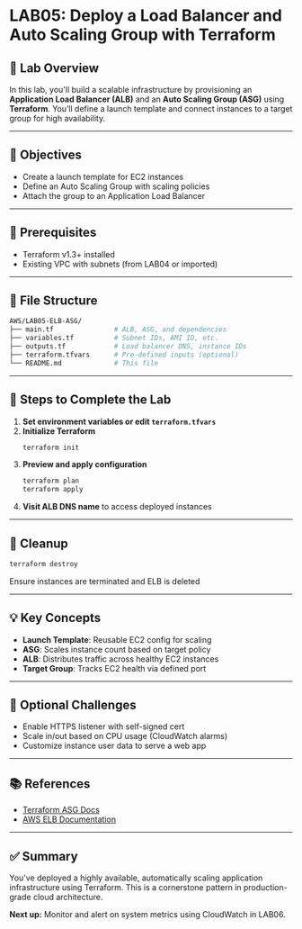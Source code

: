 # LAB05: Deploy a Load Balancer and Auto Scaling Group with Terraform

## 📝 Lab Overview

In this lab, you'll build a scalable infrastructure by provisioning an **Application Load Balancer (ALB)** and an **Auto Scaling Group (ASG)** using **Terraform**. You’ll define a launch template and connect instances to a target group for high availability.

---

## 🎯 Objectives

- Create a launch template for EC2 instances
- Define an Auto Scaling Group with scaling policies
- Attach the group to an Application Load Balancer

---

## 🧰 Prerequisites

- Terraform v1.3+ installed
- Existing VPC with subnets (from LAB04 or imported)

---

## 📁 File Structure

```bash
AWS/LAB05-ELB-ASG/
├── main.tf               # ALB, ASG, and dependencies
├── variables.tf          # Subnet IDs, AMI ID, etc.
├── outputs.tf            # Load balancer DNS, instance IDs
├── terraform.tfvars      # Pre-defined inputs (optional)
└── README.md             # This file
```

---

## 🚀 Steps to Complete the Lab

1. **Set environment variables or edit `terraform.tfvars`**
2. **Initialize Terraform**
   ```bash
   terraform init
   ```
3. **Preview and apply configuration**
   ```bash
   terraform plan
   terraform apply
   ```
4. **Visit ALB DNS name** to access deployed instances

---

## 🧼 Cleanup

```bash
terraform destroy
```
Ensure instances are terminated and ELB is deleted

---

## 💡 Key Concepts

- **Launch Template**: Reusable EC2 config for scaling
- **ASG**: Scales instance count based on target policy
- **ALB**: Distributes traffic across healthy EC2 instances
- **Target Group**: Tracks EC2 health via defined port

---

## 🧪 Optional Challenges

- Enable HTTPS listener with self-signed cert
- Scale in/out based on CPU usage (CloudWatch alarms)
- Customize instance user data to serve a web app

---

## 📚 References

- [Terraform ASG Docs](https://registry.terraform.io/providers/hashicorp/aws/latest/docs/resources/autoscaling_group)
- [AWS ELB Documentation](https://docs.aws.amazon.com/elasticloadbalancing/)

---

## ✅ Summary

You've deployed a highly available, automatically scaling application infrastructure using Terraform. This is a cornerstone pattern in production-grade cloud architecture.

**Next up:** Monitor and alert on system metrics using CloudWatch in LAB06.